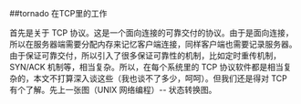 ##tornado 在TCP里的工作

首先是关于 TCP 协议。这是一个面向连接的可靠交付的协议。由于是面向连接，所以在服务器端需要分配内存来记忆客户端连接，同样客户端也需要记录服务器。由于保证可靠交付，所以引入了很多保证可靠性的机制，比如定时重传机制，SYN/ACK 机制等，相当复杂。所以，在每个系统里的 TCP 协议软件都是相当复杂的，本文不打算深入谈这些（我也谈不了多少，呵呵）。但我们还是得对 TCP 有个了解。先上一张图（UNIX 网络编程）-- 状态转换图。